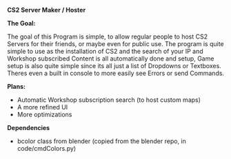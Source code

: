 **CS2 Server Maker / Hoster**

**The Goal:**

The goal of this Program is simple, to allow regular people to host CS2 Servers for their friends, or maybe even for public use. The program is quite simple to use as the installation of CS2 and the search of your IP and Workshop subscribed Content is all automatically
done and setup, Game setup is also quite simple since its all just a list of Dropdowns or Textboxes. Theres even a built in console to more easily see Errors or send Commands.

**Plans:**

- Automatic Workshop subscription search (to host custom maps)
- A more refined UI
- More optimizations

**Dependencies**

- bcolor class from blender (copied from the blender repo, in code/cmdColors.py)